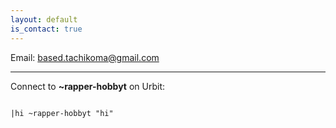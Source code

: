 ```yaml
---
layout: default
is_contact: true
---
```


Email: [based.tachikoma@gmail.com](mailto:based.tachikoma@gmail.com)

---

Connect to **~rapper-hobbyt** on Urbit: 

<code>     
&#124;hi ~rapper-hobbyt "hi"
</code>
